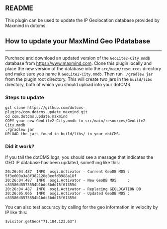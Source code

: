 
README
------

This plugin can be used to update the IP Geolocation database provided by Maxmind in dotcms.


## How to update your MaxMind Geo IPdatabase
-------------------------


Purchace and download an updated version of the `GeoLite2-City.mmdb` database from https://www.maxmind.com.  Clone this plugin locally and place the new version of the database into the `src/main/resources` directory and make sure you name it `GeoLite2-City.mmdb`.  Then run  `./gradlew jar` from the plugin root directory.   This will create two jars in the `build/libs` directory, both of which you should upload into your dotCMS.


### Steps to update

```
git clone https://github.com/dotcms-plugins/com.dotcms.update.maxmind.git
cd com.dotcms.update.maxmind
COPY your new GeoLite2-City.mmdb to src/main/resources/GeoLite2-City.mmdb
./gradlew jar
UPLOAD the jars found in build/libs/ to your dotCMS.
```


### Did it work?

If you tail the dotCMS logs, you should see a message that indicates the GEO IP database has been updated, something like this:
```
20:26:04.487  INFO  osgi.Activator - Current GeoDB MD5 : 5f3e600a3a8f382128e8eefd8988a18f
20:26:04.487  INFO  osgi.Activator - New GeoDB MD5     : c83586d8575554b1bdc3bdd15f61355d
20:26:04.487  INFO  osgi.Activator - Replacing GEOLOCATION DB
20:26:05.065  INFO  osgi.Activator - Updated GeoDB MD5 : c83586d8575554b1bdc3bdd15f61355d
```

You can also test accuracy by calling for the geo information in velocity by IP like this:

```
$visitor.getGeo("71.184.123.63")
```
